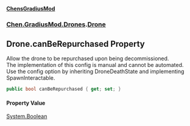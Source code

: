 #### [ChensGradiusMod](index 'index')
### [Chen.GradiusMod.Drones](Y_iPobZkdIiJ9feSuBjDaQ 'Chen.GradiusMod.Drones').[Drone](o+an11PxrqGB40HSHXgvpQ 'Chen.GradiusMod.Drones.Drone')
## Drone.canBeRepurchased Property
Allow the drone to be repurchased upon being decommissioned.  
The implementation of this config is manual and cannot be automated.  
Use the config option by inheriting DroneDeathState and implementing SpawnInteractable.  
```csharp
public bool canBeRepurchased { get; set; }
```
#### Property Value
[System.Boolean](https://docs.microsoft.com/en-us/dotnet/api/System.Boolean 'System.Boolean')
